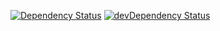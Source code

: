 [![Dependency Status](https://david-dm.org/dragonprojects/node-red-contrib-mxd-heimdall.svg)](https://david-dm.org/dragonprojects/node-red-contrib-mxd-heimdall)
[![devDependency Status](https://david-dm.org/dragonprojects/node-red-contrib-mxd-heimdall/dev-status.svg)](https://david-dm.org/dragonprojects/node-red-contrib-mxd-heimdall?type=dev)
